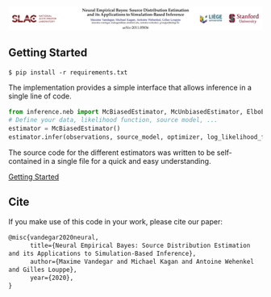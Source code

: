 ![alt text](.imgs/header.jpg)


## Getting Started

```commandline
$ pip install -r requirements.txt
```

The implementation provides a simple interface that allows inference in a single line of code.
```python
from inference.neb import McBiasedEstimator, McUnbiasedEstimator, ElboEstimator, IwEstimator
# Define your data, likelihood function, source model, ...
estimator = McBiasedEstimator() 
estimator.infer(observations, source_model, optimizer, log_likelihood_fct)
```
The source code for the different estimators was written to be self-contained in a single file for a quick and easy understanding.

[Getting Started](https://github.com/MaximeVandegar/NEB/tree/main/examples)

## Cite

If you make use of this code in your work, please cite our paper:

```
@misc{vandegar2020neural,
      title={Neural Empirical Bayes: Source Distribution Estimation and its Applications to Simulation-Based Inference}, 
      author={Maxime Vandegar and Michael Kagan and Antoine Wehenkel and Gilles Louppe},
      year={2020},
}
```

